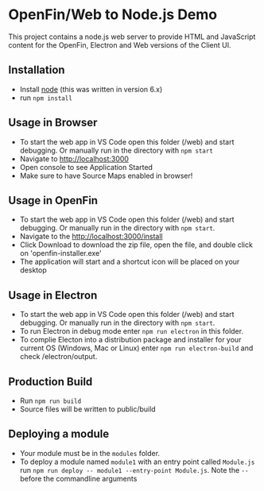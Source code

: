 # OpenFin/Web to Node.js Demo 

This project contains a node.js web server to provide HTML and JavaScript content for the OpenFin, Electron and Web versions of the Client UI.

## Installation

* Install  [node](https://nodejs.org) (this was written in version 6.x)
* run `npm install`

## Usage in Browser

* To start the web app in VS Code open this folder (/web) and start debugging.  Or manually run in the directory with `npm start`
* Navigate to [http://localhost:3000](http://localhost:3000)
* Open console to see Application Started
* Make sure to have Source Maps enabled in browser!

## Usage in OpenFin

* To start the web app in VS Code open this folder (/web) and start debugging.  Or manually run in the directory with `npm start`.
* Navigate to the [http://localhost:3000/install](http://localhost:3000/install)
* Click Download to download the zip file, open the file, and double click on 'openfin-installer.exe' 
* The application will start and a shortcut icon will be placed on your desktop

## Usage in Electron

* To start the web app in VS Code open this folder (/web) and start debugging.  Or manually run in the directory with `npm start`.
* To run Electron in debug mode enter `npm run electron` in this folder.
* To complie Electon into a distribution package and installer for your current OS (Windows, Mac or Linux) enter `npm run electron-build` and check /electron/output.

## Production Build
* Run `npm run build`
* Source files will be written to public/build

## Deploying a module
* Your module must be in the `modules` folder.
* To deploy a module named `module1` with an entry point called `Module.js` run `npm run deploy -- module1 --entry-point Module.js`. Note the `--` before the commandline arguments
